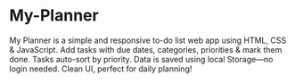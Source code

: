 # My-Planner
My Planner is a simple and responsive to-do list web app using HTML, CSS &amp; JavaScript. Add tasks with due dates, categories, priorities &amp; mark them done. Tasks auto-sort by priority. Data is saved using local Storage—no login needed. Clean UI, perfect for daily planning!

